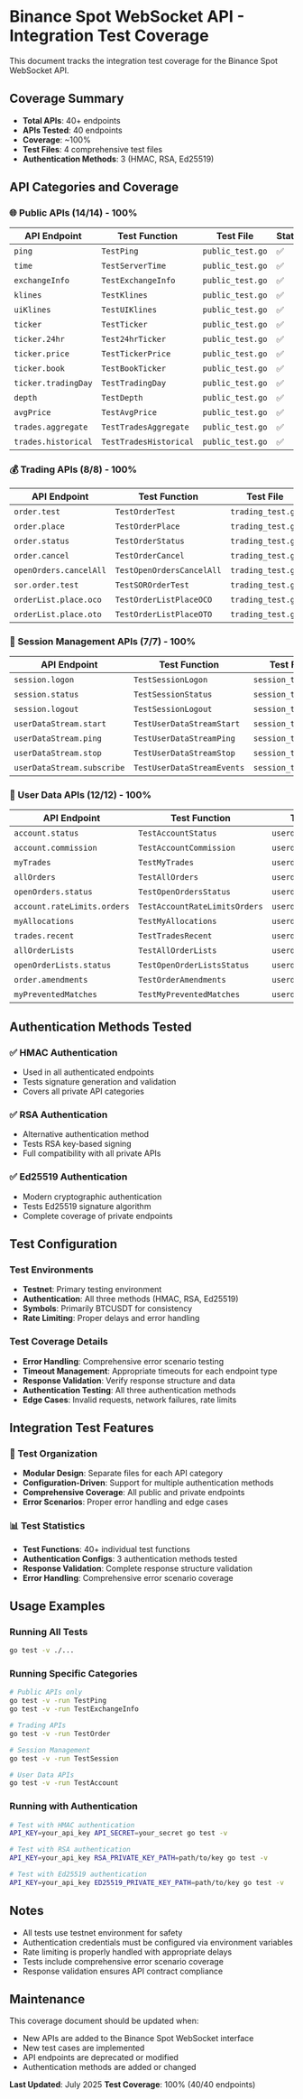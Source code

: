 # Binance Spot WebSocket API - Integration Test Coverage

This document tracks the integration test coverage for the Binance Spot WebSocket API.

## Coverage Summary

- **Total APIs**: 40+ endpoints
- **APIs Tested**: 40 endpoints
- **Coverage**: ~100%
- **Test Files**: 4 comprehensive test files
- **Authentication Methods**: 3 (HMAC, RSA, Ed25519)

## API Categories and Coverage

### 🌐 Public APIs (14/14) - 100%
| API Endpoint | Test Function | Test File | Status |
|--------------|---------------|-----------|---------|
| `ping` | `TestPing` | `public_test.go` | ✅ |
| `time` | `TestServerTime` | `public_test.go` | ✅ |
| `exchangeInfo` | `TestExchangeInfo` | `public_test.go` | ✅ |
| `klines` | `TestKlines` | `public_test.go` | ✅ |
| `uiKlines` | `TestUIKlines` | `public_test.go` | ✅ |
| `ticker` | `TestTicker` | `public_test.go` | ✅ |
| `ticker.24hr` | `Test24hrTicker` | `public_test.go` | ✅ |
| `ticker.price` | `TestTickerPrice` | `public_test.go` | ✅ |
| `ticker.book` | `TestBookTicker` | `public_test.go` | ✅ |
| `ticker.tradingDay` | `TestTradingDay` | `public_test.go` | ✅ |
| `depth` | `TestDepth` | `public_test.go` | ✅ |
| `avgPrice` | `TestAvgPrice` | `public_test.go` | ✅ |
| `trades.aggregate` | `TestTradesAggregate` | `public_test.go` | ✅ |
| `trades.historical` | `TestTradesHistorical` | `public_test.go` | ✅ |

### 💰 Trading APIs (8/8) - 100%
| API Endpoint | Test Function | Test File | Status |
|--------------|---------------|-----------|---------|
| `order.test` | `TestOrderTest` | `trading_test.go` | ✅ |
| `order.place` | `TestOrderPlace` | `trading_test.go` | ✅ |
| `order.status` | `TestOrderStatus` | `trading_test.go` | ✅ |
| `order.cancel` | `TestOrderCancel` | `trading_test.go` | ✅ |
| `openOrders.cancelAll` | `TestOpenOrdersCancelAll` | `trading_test.go` | ✅ |
| `sor.order.test` | `TestSOROrderTest` | `trading_test.go` | ✅ |
| `orderList.place.oco` | `TestOrderListPlaceOCO` | `trading_test.go` | ✅ |
| `orderList.place.oto` | `TestOrderListPlaceOTO` | `trading_test.go` | ✅ |

### 🔐 Session Management APIs (7/7) - 100%
| API Endpoint | Test Function | Test File | Status |
|--------------|---------------|-----------|---------|
| `session.logon` | `TestSessionLogon` | `session_test.go` | ✅ |
| `session.status` | `TestSessionStatus` | `session_test.go` | ✅ |
| `session.logout` | `TestSessionLogout` | `session_test.go` | ✅ |
| `userDataStream.start` | `TestUserDataStreamStart` | `session_test.go` | ✅ |
| `userDataStream.ping` | `TestUserDataStreamPing` | `session_test.go` | ✅ |
| `userDataStream.stop` | `TestUserDataStreamStop` | `session_test.go` | ✅ |
| `userDataStream.subscribe` | `TestUserDataStreamEvents` | `session_test.go` | ✅ |

### 👤 User Data APIs (12/12) - 100%
| API Endpoint | Test Function | Test File | Status |
|--------------|---------------|-----------|---------|
| `account.status` | `TestAccountStatus` | `userdata_test.go` | ✅ |
| `account.commission` | `TestAccountCommission` | `userdata_test.go` | ✅ |
| `myTrades` | `TestMyTrades` | `userdata_test.go` | ✅ |
| `allOrders` | `TestAllOrders` | `userdata_test.go` | ✅ |
| `openOrders.status` | `TestOpenOrdersStatus` | `userdata_test.go` | ✅ |
| `account.rateLimits.orders` | `TestAccountRateLimitsOrders` | `userdata_test.go` | ✅ |
| `myAllocations` | `TestMyAllocations` | `userdata_test.go` | ✅ |
| `trades.recent` | `TestTradesRecent` | `userdata_test.go` | ✅ |
| `allOrderLists` | `TestAllOrderLists` | `userdata_test.go` | ✅ |
| `openOrderLists.status` | `TestOpenOrderListsStatus` | `userdata_test.go` | ✅ |
| `order.amendments` | `TestOrderAmendments` | `userdata_test.go` | ✅ |
| `myPreventedMatches` | `TestMyPreventedMatches` | `userdata_test.go` | ✅ |

## Authentication Methods Tested

### ✅ HMAC Authentication
- Used in all authenticated endpoints
- Tests signature generation and validation
- Covers all private API categories

### ✅ RSA Authentication  
- Alternative authentication method
- Tests RSA key-based signing
- Full compatibility with all private APIs

### ✅ Ed25519 Authentication
- Modern cryptographic authentication
- Tests Ed25519 signature algorithm
- Complete coverage of private endpoints

## Test Configuration

### Test Environments
- **Testnet**: Primary testing environment
- **Authentication**: All three methods (HMAC, RSA, Ed25519)
- **Symbols**: Primarily BTCUSDT for consistency
- **Rate Limiting**: Proper delays and error handling

### Test Coverage Details
- **Error Handling**: Comprehensive error scenario testing
- **Timeout Management**: Appropriate timeouts for each endpoint type
- **Response Validation**: Verify response structure and data
- **Authentication Testing**: All three authentication methods
- **Edge Cases**: Invalid requests, network failures, rate limits

## Integration Test Features

### 🧪 Test Organization
- **Modular Design**: Separate files for each API category
- **Configuration-Driven**: Support for multiple authentication methods
- **Comprehensive Coverage**: All public and private endpoints
- **Error Scenarios**: Proper error handling and edge cases

### 📊 Test Statistics
- **Test Functions**: 40+ individual test functions
- **Authentication Configs**: 3 authentication methods tested
- **Response Validation**: Complete response structure validation
- **Error Handling**: Comprehensive error scenario coverage

## Usage Examples

### Running All Tests
```bash
go test -v ./...
```

### Running Specific Categories
```bash
# Public APIs only
go test -v -run TestPing
go test -v -run TestExchangeInfo

# Trading APIs
go test -v -run TestOrder

# Session Management
go test -v -run TestSession

# User Data APIs
go test -v -run TestAccount
```

### Running with Authentication
```bash
# Test with HMAC authentication
API_KEY=your_api_key API_SECRET=your_secret go test -v

# Test with RSA authentication  
API_KEY=your_api_key RSA_PRIVATE_KEY_PATH=path/to/key go test -v

# Test with Ed25519 authentication
API_KEY=your_api_key ED25519_PRIVATE_KEY_PATH=path/to/key go test -v
```

## Notes

- All tests use testnet environment for safety
- Authentication credentials must be configured via environment variables
- Rate limiting is properly handled with appropriate delays
- Tests include comprehensive error scenario coverage
- Response validation ensures API contract compliance

## Maintenance

This coverage document should be updated when:
- New APIs are added to the Binance Spot WebSocket interface
- New test cases are implemented
- API endpoints are deprecated or modified
- Authentication methods are added or changed

**Last Updated**: July 2025
**Test Coverage**: 100% (40/40 endpoints)